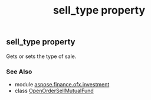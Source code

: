 ﻿---
title: sell_type property
second_title: Aspose.Finance for Python via .NET API References
description: 
type: docs
weight: 50
url: /python-net/aspose.finance.ofx.investment/openordersellmutualfund/sell_type/
is_root: false
---

## sell_type property


Gets or sets the type of sale.

### See Also
* module [aspose.finance.ofx.investment](../../)
* class [OpenOrderSellMutualFund](/finance/python-net/aspose.finance.ofx.investment/openordersellmutualfund)
